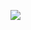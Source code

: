 <!--
id: 36575074056
link: http://blog.hengkiardo.com/post/36575074056/uxidea-agile-ux-vs-lean-ux-how-theyre
slug: uxidea-agile-ux-vs-lean-ux-how-theyre
date: Mon Nov 26 2012 12:29:57 GMT+0700 (WIT)
publish: 2012-11-026
tags: 
title: uxidea:

Agile UX vs Lean UX – How they’re different and why it matters for UX designers. Good article by Anders Ramsay 

-->


![](http://25.media.tumblr.com/tumblr_mcp6w3Pu1g1rau8too1_1280.png)

